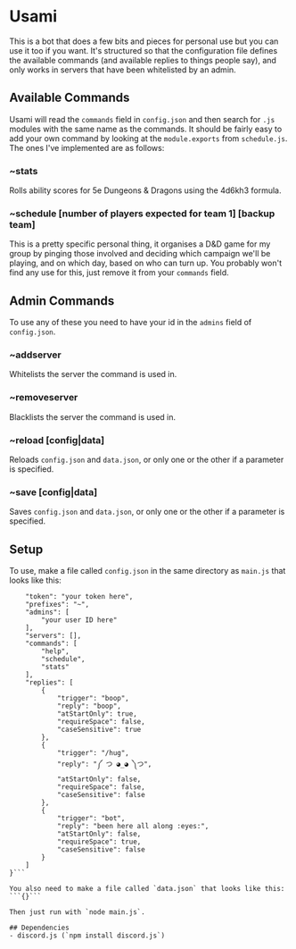 # Usami
This is a bot that does a few bits and pieces for personal use but you can use it too if you want.
It's structured so that the configuration file defines the available commands (and available replies to things people say), and only works in servers that have been whitelisted by an admin.

## Available Commands
Usami will read the `commands` field in `config.json` and then search for `.js` modules with the same name as the commands. It should be fairly easy to add your own command by looking at the `module.exports` from `schedule.js`.
The ones I've implemented are as follows:
### ~stats
Rolls ability scores for 5e Dungeons & Dragons using the 4d6kh3 formula.

### ~schedule [number of players expected for team 1] [backup team]
This is a pretty specific personal thing, it organises a D&D game for my group by pinging those involved and deciding which campaign we'll be playing, and on which day, based on who can turn up.
You probably won't find any use for this, just remove it from your `commands` field.

## Admin Commands
To use any of these you need to have your id in the `admins` field of `config.json`.
### ~addserver
Whitelists the server the command is used in.
### ~removeserver
Blacklists the server the command is used in.
### ~reload [config|data]
Reloads `config.json` and `data.json`, or only one or the other if a parameter is specified.
### ~save [config|data]
Saves `config.json` and `data.json`, or only one or the other if a parameter is specified.

## Setup
To use, make a file called `config.json` in the same directory as `main.js` that looks like this:
```{
    "token": "your token here",
    "prefixes": "~",
    "admins": [
        "your user ID here"
    ],
    "servers": [],
    "commands": [
        "help",
        "schedule",
        "stats"
    ],
    "replies": [
        {
            "trigger": "boop",
            "reply": "boop",
            "atStartOnly": true,
            "requireSpace": false,
            "caseSensitive": true
        },
        {
            "trigger": "/hug",
            "reply": "༼ つ ◕_◕ ༽つ",
            "atStartOnly": false,
            "requireSpace": false,
            "caseSensitive": false
        },
        {
            "trigger": "bot",
            "reply": "been here all along :eyes:",
            "atStartOnly": false,
            "requireSpace": true,
            "caseSensitive": false
        }
    ]
}```

You also need to make a file called `data.json` that looks like this:
```{}```

Then just run with `node main.js`.

## Dependencies
- discord.js (`npm install discord.js`)